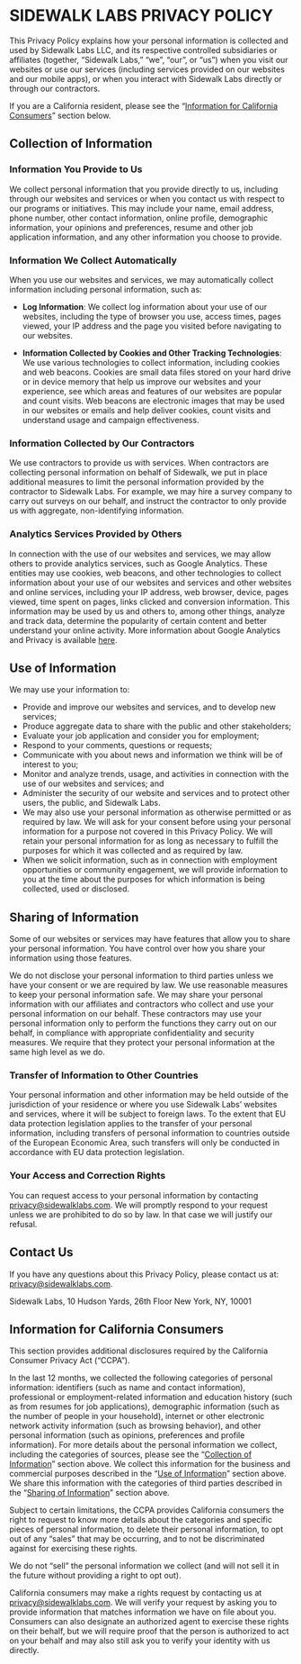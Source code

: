 # SIDEWALK LABS PRIVACY POLICY


This Privacy Policy explains how your personal information is collected and used by Sidewalk Labs LLC, and its respective controlled subsidiaries or affiliates (together, “Sidewalk Labs,” “we”, “our”, or “us”) when you visit our websites or use our services (including services provided on our websites and our mobile apps), or when you interact with Sidewalk Labs directly or through our contractors.

If you are a California resident, please see the “[Information for California Consumers](#information-for-california-consumers)” section below.


## Collection of Information


### Information You Provide to Us

We collect personal information that you provide directly to us, including through our websites and services or when you contact us with respect to our programs or initiatives. This may include your name, email address, phone number, other contact information, online profile, demographic information, your opinions and preferences, resume and other job application information, and any other information you choose to provide.


### Information We Collect Automatically

When you use our websites and services, we may automatically collect information including personal information, such as:


* **Log Information**: We collect log information about your use of our websites, including the type of browser you use, access times, pages viewed, your IP address and the page you visited before navigating to our websites.

* **Information Collected by Cookies and Other Tracking Technologies**: We use various technologies to collect information, including cookies and web beacons. Cookies are small data files stored on your hard drive or in device memory that help us improve our websites and your experience, see which areas and features of our websites are popular and count visits. Web beacons are electronic images that may be used in our websites or emails and help deliver cookies, count visits and understand usage and campaign effectiveness.


### Information Collected by Our Contractors

We use contractors to provide us with services. When contractors are collecting personal information on behalf of Sidewalk, we put in place additional measures to limit the personal information provided by the contractor to Sidewalk Labs. For example, we may hire a survey company to carry out surveys on our behalf, and instruct the contractor to only provide us with aggregate, non-identifying information.


### Analytics Services Provided by Others

In connection with the use of our websites and services, we may allow others to provide analytics services, such as Google Analytics. These entities may use cookies, web beacons, and other technologies to collect information about your use of our websites and services and other websites and online services, including your IP address, web browser, device, pages viewed, time spent on pages, links clicked and conversion information. This information may be used by us and others to, among other things, analyze and track data, determine the popularity of certain content and better understand your online activity. More information about Google Analytics and Privacy is available [here](https://support.google.com/analytics/answer/6004245?hl=en).


## Use of Information

We may use your information to:



*   Provide and improve our websites and services, and to develop new services;
*   Produce aggregate data to share with the public and other stakeholders;
*   Evaluate your job application and consider you for employment;
*   Respond to your comments, questions or requests;
*   Communicate with you about news and information we think will be of interest to you;
*   Monitor and analyze trends, usage, and activities in connection with the use of our websites and services; and
*   Administer the security of our website and services and to protect other users, the public, and Sidewalk Labs.
*   We may also use your personal information as otherwise permitted or as required by law. We will ask for your consent before using your personal information for a purpose not covered in this Privacy Policy. We will retain your personal information for as long as necessary to fulfill the purposes for which it was collected and as required by law.
*   When we solicit information, such as in connection with employment opportunities or community engagement, we will provide information to you at the time about the purposes for which information is being collected, used or disclosed.


## Sharing of Information

Some of our websites or services may have features that allow you to share your personal information. You have control over how you share your information using those features.

We do not disclose your personal information to third parties unless we have your consent or we are required by law. We use reasonable measures to keep your personal information safe. We may share your personal information with our affiliates and contractors who collect and use your personal information on our behalf. These contractors may use your personal information only to perform the functions they carry out on our behalf, in compliance with appropriate confidentiality and security measures. We require that they protect your personal information at the same high level as we do.


### Transfer of Information to Other Countries

Your personal information and other information may be held outside of the jurisdiction of your residence or where you use Sidewalk Labs’ websites and services, where it will be subject to foreign laws. To the extent that EU data protection legislation applies to the transfer of your personal information, including transfers of personal information to countries outside of the  European Economic Area, such transfers will only be conducted in accordance with EU data protection legislation.


### Your Access and Correction Rights

You can request access to your personal information by contacting [privacy@sidewalklabs.com](mailto:privacy@sidewalklabs.com). We will promptly respond to your request unless we are prohibited to do so by law. In that case we will justify our refusal.


## Contact Us

If you have any questions about this Privacy Policy, please contact us at: [privacy@sidewalklabs.com](mailto:privacy@sidewalklabs.com).

Sidewalk Labs, 10 Hudson Yards, 26th Floor New York, NY, 10001

## Information for California Consumers

This section provides additional disclosures required by the California Consumer Privacy Act (“CCPA”).

In the last 12 months, we collected the following categories of personal information: identifiers (such as name and contact information), professional or employment-related information and education history (such as from resumes for job applications), demographic information (such as the number of people in your household), internet or other electronic network activity information (such as browsing behavior), and other personal information (such as opinions, preferences and profile information). For more details about the personal information we collect, including the categories of sources, please see the “[Collection of Information](#collection-of-information)” section above. We collect this information for the business and commercial purposes described in the “[Use of Information](#use-of-information)” section above.  We share this information with the categories of third parties described in the “[Sharing of Information](#sharing-of-information)” section above.

Subject to certain limitations, the CCPA provides California consumers the right to request to know more details about the categories and specific pieces of personal information, to delete their personal information, to opt out of any “sales” that may be occurring, and to not be discriminated against for exercising these rights.

We do not “sell” the personal information we collect (and will not sell it in the future without providing a right to opt out).

California consumers may make a rights request by contacting us at [privacy@sidewalklabs.com](mailto:privacy@sidewalklabs.com). We will verify your request by asking you to provide information that matches information we have on file about you. Consumers can also designate an authorized agent to exercise these rights on their behalf, but we will require proof that the person is authorized to act on your behalf and may also still ask you to verify your identity with us directly.
